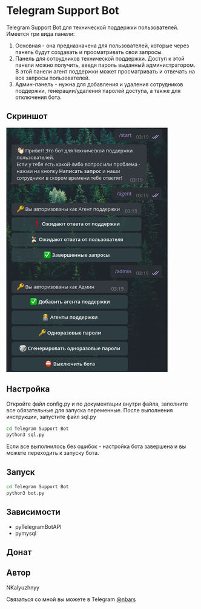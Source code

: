 # Telegram Support Bot

Telegram Support Bot для технической поддержки пользователей.
Имеется три вида панели:
1. Основная - она предназначена для пользователей, которые через панель будут создавать и просматривать свои запросы.
2. Панель для сотрудников технической поддержки. Доступ к этой панели можно получить, введя пароль выданный администратором. В этой панели агент поддержки может просматривать и отвечать на все запросы пользователей.
3. Админ-панель - нужна для добавления и удаления сотрудников поддержки, генерации/удаления паролей доступа, а также для отключения бота.

## Скриншот
![Screenshot](https://github.com/Blazzerrr/TelegramSupportBot/blob/master/image.png) 

## Настройка
Откройте файл config.py и по документации внутри файла, заполните все обязательные для запуска переменные.
После выполнения инструкции, запустите файл sql.py
```bash
cd Telegram Support Bot
python3 sql.py
```
Если все выполнилось без ошибок - настройка бота завершена и вы можете переходить к запуску бота.

## Запуск
```bash
cd Telegram Support Bot
python3 bot.py
```

## Зависимости
- pyTelegramBotAPI
- pymysql

## Донат

## Автор
NKalyuzhnyy

Связаться со мной вы можете в Telegram
[@nbars](https://t.me/nbars) 
